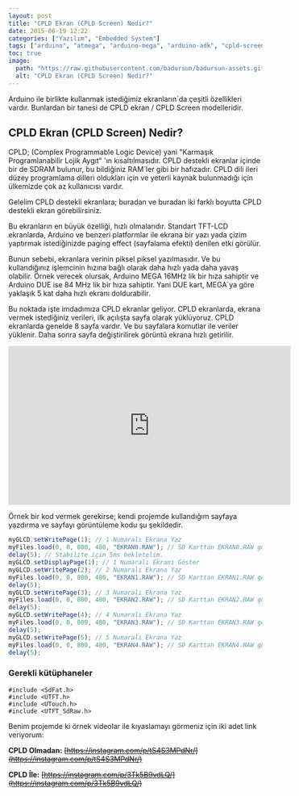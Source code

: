 ```yaml
---
layout: post
title: "CPLD Ekran (CPLD Screen) Nedir?"
date: 2015-06-19 12:22
categories: ["Yazılım", "Embedded System"]
tags: ["arduino", "atmega", "arduino-mega", "arduino-adk", "cpld-screen", "cpld", "tft", "lcd"]
toc: true
image:
  path: "https://raw.githubusercontent.com/badursun/badursun-assets.github.io/refs/heads/main/img/cpld-screen.jpg"
  alt: "CPLD Ekran (CPLD Screen) Nedir?"
---
```


Arduino ile birlikte kullanmak istediğimiz ekranların´da çeşitli özellikleri vardır. Bunlardan bir tanesi de CPLD ekran / CPLD Screen modelleridir.

## CPLD Ekran (CPLD Screen) Nedir?
CPLD; (Complex Programmable Logic Device) yani "Karmaşık Programlanabilir Lojik Aygıt" 'ın kısaltılmasıdır. CPLD destekli ekranlar içinde bir de SDRAM bulunur, bu bildiğiniz RAM´ler gibi bir hafızadır. CPLD dili ileri düzey programlama dilleri oldukları için ve yeterli kaynak bulunmadığı için ülkemizde çok az kullanıcısı vardır.

Gelelim CPLD destekli ekranlara; buradan ve buradan iki farklı boyutta CPLD destekli ekran görebilirsiniz.

Bu ekranların en büyük özelliği, hızlı olmalarıdır. Standart TFT-LCD ekranlarda, Arduino ve benzeri platformlar ile ekrana bir yazı yada çizim yaptırmak istediğinizde paging effect (sayfalama efekti) denilen etki görülür. 

Bunun sebebi, ekranlara verinin piksel piksel yazılmasıdır. Ve bu kullandığınız işlemcinin hızına bağlı olarak daha hızlı yada daha yavaş olabilir. Örnek verecek olursak, Arduino MEGA 16MHz lik bir hıza sahiptir ve Arduino DUE ise 84 MHz lik bir hıza sahiptir. Yani DUE kart, MEGA´ya göre yaklaşık 5 kat daha hızlı ekranı doldurabilir.

Bu noktada işte imdadımıza CPLD ekranlar geliyor. CPLD ekranlarda, ekrana vermek istediğiniz verileri, ilk açılışta sayfa olarak yüklüyoruz. CPLD ekranlarda genelde 8 sayfa vardır. Ve bu sayfalara komutlar ile veriler yüklenir. Daha sonra sayfa değiştirilirek görüntü ekrana hızlı getirilir.

<p style="text-align: center;"><iframe src="https://www.youtube.com/embed/B8Vax30hkoo?rel=0&amp;showinfo=0" width="560" height="315" frameborder="0" allowfullscreen="allowfullscreen"></iframe></p>


Örnek bir kod vermek gerekirse; kendi projemde kullandığım sayfaya yazdırma ve sayfayı görüntüleme kodu şu şekildedir.

```javascript
myGLCD.setWritePage(1); // 1 Numaralı Ekrana Yaz
myFiles.load(0, 0, 800, 480, "EKRAN0.RAW"); // SD Karttan EKRAN0.RAW görselini yükle
delay(5); // Stabilite için 5ms bekletelim.
myGLCD.setDisplayPage(1); // 1 Numaralı Ekranı Göster
myGLCD.setWritePage(2); // 2 Numaralı Ekrana Yaz
myFiles.load(0, 0, 800, 480, "EKRAN1.RAW"); // SD Karttan EKRAN1.RAW görselini yükle
delay(5);
myGLCD.setWritePage(3); // 3 Numaralı Ekrana Yaz
myFiles.load(0, 0, 800, 480, "EKRAN2.RAW"); // SD Karttan EKRAN2.RAW görselini yükle
delay(5);
myGLCD.setWritePage(4); // 4 Numaralı Ekrana Yaz
myFiles.load(0, 0, 800, 480, "EKRAN3.RAW"); // SD Karttan EKRAN3.RAW görselini yükle
delay(5);
myGLCD.setWritePage(5); // 5 Numaralı Ekrana Yaz
myFiles.load(0, 0, 800, 480, "EKRAN4.RAW"); // SD Karttan EKRAN4.RAW görselini yükle
delay(5);
```

### Gerekli kütüphaneler
```
#include <SdFat.h>
#include <UTFT.h>
#include <UTouch.h>
#include <UTFT_SdRaw.h>
```

Benim projemde ki örnek videolar ile kıyaslamayı görmeniz için iki adet link veriyorum:

<strong>CPLD Olmadan:</strong> ~~[https://instagram.com/p/tS4S3MPdNr/](https://instagram.com/p/tS4S3MPdNr/)~~

<strong>CPLD İle:</strong> ~~[https://instagram.com/p/3Tk5B9vdLQ/](https://instagram.com/p/3Tk5B9vdLQ/)~~